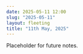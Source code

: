 ```yaml
---
date: 2025-05-11 12:00
slug: "2025-05-11"
layout: fleeting
title: "11th May, 2025"
---
```


Placeholder for future notes.
